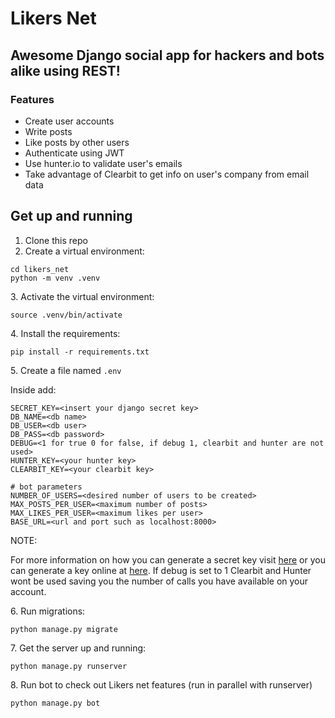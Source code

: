 
# Likers Net 

## Awesome Django social app for hackers and bots alike using REST!

### Features
- Create user accounts
- Write posts
- Like posts by other users
- Authenticate using JWT
- Use hunter.io to validate user's emails
- Take advantage of Clearbit to get info on user's company from email data

## Get up and running

1. Clone this repo
2. Create a virtual environment:

```
cd likers_net
python -m venv .venv
```

3\. Activate the virtual environment:

```
source .venv/bin/activate
```

4\. Install the requirements:

```
pip install -r requirements.txt
```

5\. Create a file named `.env`

Inside add:
```
SECRET_KEY=<insert your django secret key>
DB_NAME=<db name>
DB_USER=<db user>
DB_PASS=<db password>
DEBUG=<1 for true 0 for false, if debug 1, clearbit and hunter are not used>
HUNTER_KEY=<your hunter key>
CLEARBIT_KEY=<your clearbit key>

# bot parameters
NUMBER_OF_USERS=<desired number of users to be created>
MAX_POSTS_PER_USER=<maximum number of posts>
MAX_LIKES_PER_USER=<maximum likes per user>
BASE_URL=<url and port such as localhost:8000>
```

NOTE:

For more information on how you can generate a secret key visit [here](https://foxrow.com/generating-django-secret-keys) or you can generate a key online at [here](https://www.miniwebtool.com/django-secret-key-generator/).
If debug is set to 1 Clearbit and Hunter wont be used saving you the number of calls you have available on your account.

6\. Run migrations:

```
python manage.py migrate
```

7\. Get the server up and running:

```
python manage.py runserver
```

8\. Run bot to check out Likers net features (run in parallel with runserver)

```
python manage.py bot
```

